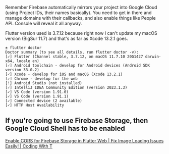 Remember Firebase automatically mirrors your project into Google Cloud (using Project IDs, their names basically). You need to get in there and manage domains with their callbacks, and also enable things like People API. Console will reveal it all anyway.

Flutter version used is 3.7.12 because right now I can't update my macOS version (BigSur 11.7) and that's as far as Xcode 13.2.1 goes.

```
± flutter doctor
Doctor summary (to see all details, run flutter doctor -v):
[✓] Flutter (Channel stable, 3.7.12, on macOS 11.7.10 20G1427 darwin-x64, locale en)
[✓] Android toolchain - develop for Android devices (Android SDK version 33.0.2) 
[✓] Xcode - develop for iOS and macOS (Xcode 13.2.1) 
[✓] Chrome - develop for the web 
[!] Android Studio (not installed) 
[✓] IntelliJ IDEA Community Edition (version 2023.1.3) 
[✓] VS Code (version 1.91.0) 
[✓] VS Code (version 1.91.1) 
[✓] Connected device (2 available) 
[✓] HTTP Host Availability 
```
## If you're going to use Firebase Storage, then Google Cloud Shell has to be enabled

[Enable CORS for Firebase Storage in Flutter Web | Fix Image Loading Issues Easily! | Coding With T](https://www.youtube.com/embed/pJ_iClqKEpc?si=P3nwPvH5U4LZ0QDl)
